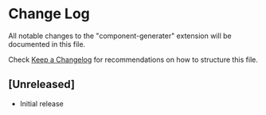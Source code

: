 # Change Log

All notable changes to the "component-generater" extension will be documented in this file.

Check [Keep a Changelog](http://keepachangelog.com/) for recommendations on how to structure this file.

## [Unreleased]

- Initial release